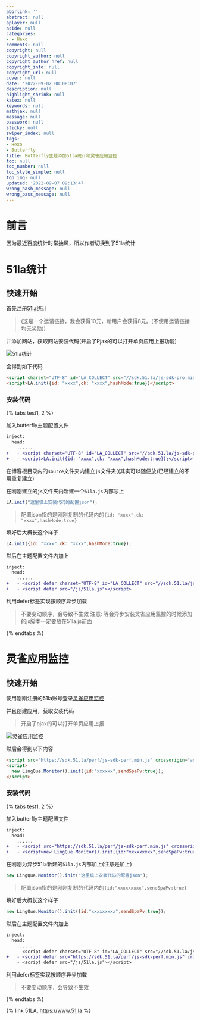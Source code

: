 ```yaml
---
abbrlink: ''
abstract: null
aplayer: null
aside: null
categories:
- - Hexo
comments: null
copyright: null
copyright_author: null
copyright_author_href: null
copyright_info: null
copyright_url: null
cover: null
date: '2022-09-02 08:08:07'
description: null
highlight_shrink: null
katex: null
keywords: null
mathjax: null
message: null
password: null
sticky: null
swiper_index: null
tags:
- Hexo
- Butterfly
title: Butterfly主题添加51la统计和灵雀应用监控
toc: null
toc_number: null
toc_style_simple: null
top_img: null
updated: '2022-09-07 09:13:47'
wrong_hash_message: null
wrong_pass_message: null
---
```

# 前言

因为最近百度统计时常抽风，所以作者切换到了51la统计

# 51la统计

## 快速开始

首先注册[51la统计](https://invite.51.la/1OtUuw1AA?target=V6)

> (这是一个邀请链接，我会获得10元，新用户会获得8元。(不使用邀请链接均无奖励))

并添加网站，获取网站安装代码(开启了Pjax的可以打开单页应用上报功能)

![51la统计](https://cxl2020mc-1304820025.file.myqcloud.com/file/202209020832226.png)

会得到如下代码

```html
<script charset="UTF-8" id="LA_COLLECT" src="//sdk.51.la/js-sdk-pro.min.js"></script>
<script>LA.init({id: "xxxx",ck: "xxxx",hashMode:true})</script>
```

### 安装代码

{% tabs test1, 2 %}

<!-- tab 同步安装 -->

加入butterfly主题配置文件

```diff
inject:
  head:
    ......
+   - <script charset="UTF-8" id="LA_COLLECT" src="//sdk.51.la/js-sdk-pro.min.js"></script>
+   - <script>LA.init({id: "xxxx",ck: "xxxx",hashMode:true});</script>
```

<!-- endtab -->

<!-- tab 异步安装 -->

在博客根目录内的`source`文件夹内建立`js`文件夹((其实可以随便放)已经建立的不用重复建立)

在刚刚建立的`js`文件夹内新建一个`51la.js`内部写上

```js
LA.init("这里填上安装代码的配置json");
```

> 配置json指的是刚刚复制的代码内的`{id: "xxxx",ck: "xxxx",hashMode:true}`

填好后大概长这个样子

```js
LA.init({id: "xxxx",ck: "xxxx",hashMode:true});
```

然后在主题配置文件内加上

```diff
inject:
  head:
    ......
+   - <script defer charset="UTF-8" id="LA_COLLECT" src="//sdk.51.la/js-sdk-pro.min.js"></script>
+   - <script defer src="/js/51la.js"></script>
```

利用defer标签实现按顺序异步加载

> 不要变动顺序，会导致不生效
> 注意: 等会异步安装灵雀应用监控的时候添加的js脚本一定要放在51la.js前面

<!-- endtab -->

{% endtabs %}

# 灵雀应用监控

## 快速开始

使用刚刚注册的51la账号登录[灵雀应用监控](https://perf.51.la/)

并且创建应用，获取安装代码

> 开启了pjax的可以打开单页应用上报

![灵雀应用监控](https://cxl2020mc-1304820025.file.myqcloud.com/file/202209020851621.png)

然后会得到以下内容

```html
<script src="https://sdk.51.la/perf/js-sdk-perf.min.js" crossorigin="anonymous"></script>
<script>
  new LingQue.Monitor().init({id:"xxxxxx",sendSpaPv:true});
</script>
```

### 安装代码

{% tabs test1, 2 %}

<!-- tab 同步安装 -->

加入butterfly主题配置文件

```diff
inject:
  head:
    ......
+   - <script src="https://sdk.51.la/perf/js-sdk-perf.min.js" crossorigin="anonymous"></script>
+   - <script>new LingQue.Monitor().init({id:"xxxxxxxxx",sendSpaPv:true});</script>
```

<!-- endtab -->

<!-- tab 异步安装 -->

在刚刚为异步51la新建的`51la.js`内部加上(注意是加上)

```js
new LingQue.Monitor().init("这里填上安装代码的配置json");
```

> 配置json指的是刚刚复制的代码内的`{id:"xxxxxxxxx",sendSpaPv:true}`

填好后大概长这个样子

```js
new LingQue.Monitor().init({id:"xxxxxxxxx",sendSpaPv:true});
```

然后在主题配置文件内加上

```diff
inject:
  head:
    ......
    - <script defer charset="UTF-8" id="LA_COLLECT" src="//sdk.51.la/js-sdk-pro.min.js"></script>
+   - <script defer src="https://sdk.51.la/perf/js-sdk-perf.min.js" crossorigin="anonymous"></script>
    - <script defer src="/js/51la.js"></script>
```

利用defer标签实现按顺序异步加载

> 不要变动顺序，会导致不生效

<!-- endtab -->

{% endtabs %}

{% link 51LA, https://www.51.la %}
